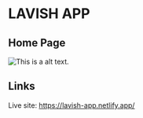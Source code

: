# LAVISH APP

## Home Page

![This is a alt text.](https://github.com/thuccv98/lavish-app-react/tree/master/public/images/preview.PNG)

## Links

Live site: https://lavish-app.netlify.app/
